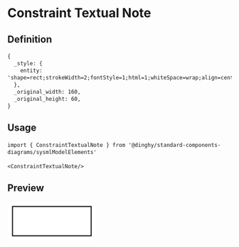 # Constraint Textual Note

## Definition

```
{
  _style: { 
    entity: 'shape=rect;strokeWidth=2;fontStyle=1;html=1;whiteSpace=wrap;align=center;',
  },
  _original_width: 160,
  _original_height: 60,
}
```

## Usage

```
import { ConstraintTextualNote } from '@dinghy/standard-components-diagrams/sysmlModelElements'

<ConstraintTextualNote/>
```

## Preview

<img src="./constraint-textual-note.png" width="200"/>

